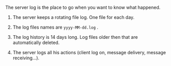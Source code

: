 The server log is the place to go when you want to know what happened.

1. The server keeps a rotating file log. One file for each day.
   
2. The log files names are `yyyy-MM-dd.log` .
   
3. The log history is 14 days long. Log files older then that are automatically deleted.
   
4. The server logs all his actions (client log on, message delivery, message receiving...).

